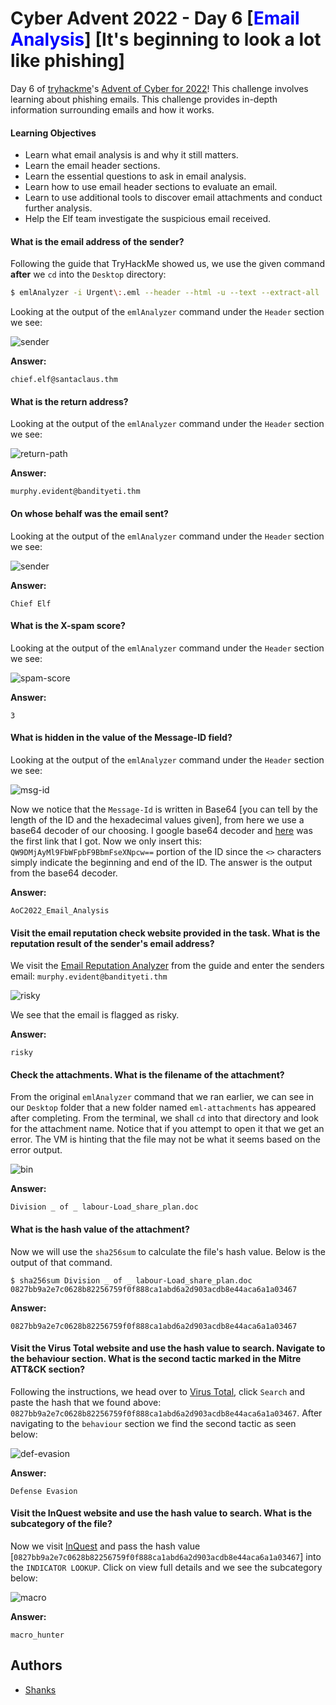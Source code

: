 # Cyber Advent 2022 - Day 6 [<span style="color:blue;">Email Analysis</span>] [It's beginning to look a lot like phishing]

Day 6 of [tryhackme](https://tryhackme.com)'s [Advent of Cyber for 2022](https://tryhackme.com/christmas)! This challenge involves learning about phishing emails. This challenge provides in-depth information surrounding emails and how it works. 


#### Learning Objectives
- Learn what email analysis is and why it still matters.
- Learn the email header sections.
- Learn the essential questions to ask in email analysis.
- Learn how to use email header sections to evaluate an email.
- Learn to use additional tools to discover email attachments and conduct further analysis.
- Help the Elf team investigate the suspicious email received.

#### What is the email address of the sender?

Following the guide that TryHackMe showed us, we use the given command **after** we `cd` into the `Desktop` directory:

```bash
$ emlAnalyzer -i Urgent\:.eml --header --html -u --text --extract-all
```

Looking at the output of the `emlAnalyzer` command under the `Header` section we see:

![sender](imgs/sender.png)

**Answer:**
```
chief.elf@santaclaus.thm
```

#### What is the return address?

Looking at the output of the `emlAnalyzer` command under the `Header` section we see:

![return-path](imgs/return-path.png)

**Answer:**
```
murphy.evident@bandityeti.thm
```

#### On whose behalf was the email sent?

Looking at the output of the `emlAnalyzer` command under the `Header` section we see:

![sender](imgs/sender.png)

**Answer:**
```
Chief Elf
```

#### What is the X-spam score?

Looking at the output of the `emlAnalyzer` command under the `Header` section we see:

![spam-score](imgs/spam-score.png)

**Answer:**
```
3
```

#### What is hidden in the value of the Message-ID field?

Looking at the output of the `emlAnalyzer` command under the `Header` section we see:

![msg-id](imgs/msg-id.png)

Now we notice that the `Message-Id` is written in Base64 [you can tell by the length of the ID and the hexadecimal values given], from here we use a base64 decoder of our choosing. I google base64 decoder and [here](https://www.base64decode.org/) was the first link that I got. Now we only insert this: `QW9DMjAyMl9FbWFpbF9BbmFseXNpcw==` portion of the ID since the `<>` characters simply indicate the beginning and end of the ID. The answer is the output from the base64 decoder.

**Answer:**
```
AoC2022_Email_Analysis
```

#### Visit the email reputation check website provided in the task. What is the reputation result of the sender's email address?

We visit the [Email Reputation Analyzer](https://emailrep.io/) from the guide and enter the senders email: `murphy.evident@bandityeti.thm`

![risky](imgs/risky.png)

We see that the email is flagged as risky. 

**Answer:**
```
risky
```

#### Check the attachments. What is the filename of the attachment?

From the original `emlAnalyzer` command that we ran earlier, we can see in our `Desktop` folder that a new folder named `eml-attachments` has appeared after completing. From the terminal, we shall `cd` into that directory and look for the attachment name. Notice that if you attempt to open it that we get an error. The VM is hinting that the file may not be what it seems based on the error output.

![bin](imgs/bin.png)

**Answer:**
```
Division _ of _ labour-Load_share_plan.doc
```

#### What is the hash value of the attachment?

Now we will use the `sha256sum` to calculate the file's hash value. Below is the output of that command.

```
$ sha256sum Division _ of _ labour-Load_share_plan.doc
0827bb9a2e7c0628b82256759f0f888ca1abd6a2d903acdb8e44aca6a1a03467
```

**Answer:**
```
0827bb9a2e7c0628b82256759f0f888ca1abd6a2d903acdb8e44aca6a1a03467
```

#### Visit the Virus Total website and use the hash value to search. Navigate to the behaviour section. What is the second tactic marked in the Mitre ATT&CK section?

Following the instructions, we head over to [Virus Total](https://www.virustotal.com/gui/home/upload), click `Search` and paste the hash that we found above: `0827bb9a2e7c0628b82256759f0f888ca1abd6a2d903acdb8e44aca6a1a03467`. After navigating to the `behaviour` section we find the second tactic as seen below:

![def-evasion](imgs/def-evasion.png)

**Answer:**
```
Defense Evasion
```

#### Visit the InQuest website and use the hash value to search. What is the subcategory of the file?

Now we visit [InQuest](https://labs.inquest.net/) and pass the hash value [`0827bb9a2e7c0628b82256759f0f888ca1abd6a2d903acdb8e44aca6a1a03467`] into the `INDICATOR LOOKUP`. Click on view full details and we see the subcategory below:

![macro](imgs/macro.png)

**Answer:**
```
macro_hunter
```

## Authors

- [Shanks](https://github.com/HunterShanks)